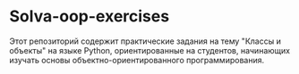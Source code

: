 # Solva-oop-exercises
Этот репозиторий содержит практические задания на тему "Классы и объекты" на языке Python, ориентированные на студентов, начинающих изучать основы объектно-ориентированного программирования.
